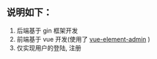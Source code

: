 ## 说明如下：
1. 后端基于 gin 框架开发
2. 前端基于 vue 开发(使用了 [vue-element-admin](https://github.com/PanJiaChen/vue-element-admin) )
3. 仅实现用户的登陆, 注册

